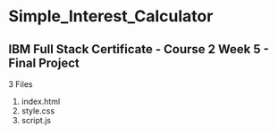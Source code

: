# Simple_Interest_Calculator
## IBM Full Stack Certificate - Course 2 Week 5 - Final Project

3 Files
1. index.html
2. style.css
3. script.js
